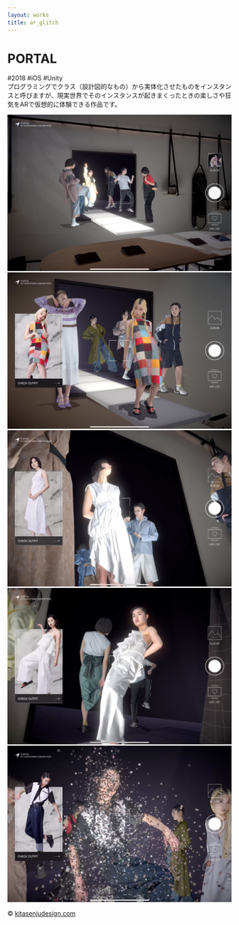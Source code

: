 ```yaml
---
layout: works
title: ar_glitch
---
```


# PORTAL

<div class="tags">#2018 #iOS #Unity</div>

<div class="description">プログラミングでクラス（設計図的なもの）から実体化させたものをインスタンスと呼びますが、現実世界でそのインスタンスが起きまくったときの楽しさや狂気をARで仮想的に体験できる作品です。
</div>

![portal](../../work/2019/img/portal01.jpg)
![portal](../../work/2019/img/portal02.jpg)
![portal](../../work/2019/img/portal03.jpg)
![portal](../../work/2019/img/portal04.jpg)
![portal](../../work/2019/img/portal05.jpg)

<div class="footer">
  &copy; <a href="https://kitasenjudesign.com">kitasenjudesign.com</a>
</div>
